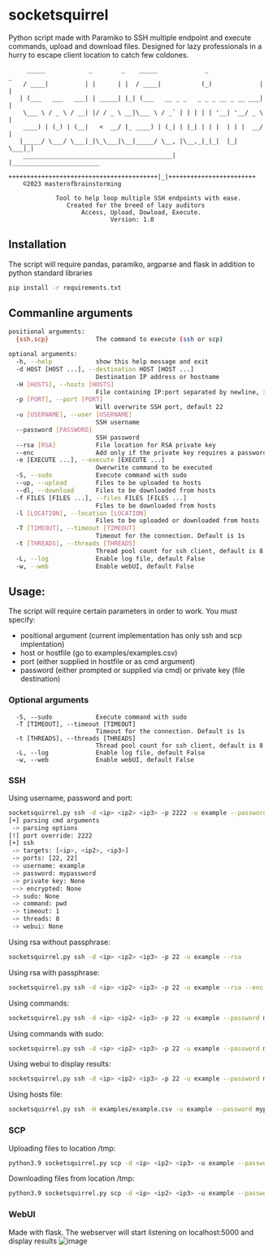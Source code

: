 # socketsquirrel
Python script made with Paramiko to SSH multiple endpoint and execute commands, upload and download files. Designed for lazy professionals in a hurry to escape client location to catch few coldones.


         _____            _        _    _____             _               _
        / ____|          | |      | |  / ____|           (_)             | |
       | (___   ___   ___| | _____| |_| (___   __ _ _   _ _ _ __ _ __ ___| |
        \___ \ / _ \ / __| |/ / _ \ __|\___ \ / _` | | | | | '__| '__/ _ \ |
        ____) | (_) | (__|   <  __/ |_ ____) | (_| | |_| | | |  | | |  __/ |
       |_____/ \___/ \___|_|\_\___|\__|_____/ \__, |\__,_|_|_|  |_|  \___|_|
        _________________________________________| |________________________
        +++++++++++++++++++++++++++++++++++++++++|_|++++++++++++++++++++++++
        ©2023 masterofbrainstorming

                 Tool to help loop multiple SSH endpoints with ease.
                    Created for the breed of lazy auditors
                        Access, Upload, Dowload, Execute.
                                Version: 1.0

## Installation

The script will require pandas, paramiko, argparse and flask in addition to python standard libraries

```bash
pip install -r requirements.txt
```

## Commanline arguments

```bash
positional arguments:
  {ssh,scp}             The command to execute (ssh or scp)

optional arguments:
  -h, --help            show this help message and exit
  -d HOST [HOST ...], --destination HOST [HOST ...]
                        Destination IP address or hostname
  -H [HOSTS], --hosts [HOSTS]
                        File containing IP:port separated by newline, if the port value is missing, default 22
  -p [PORT], --port [PORT]
                        Will overwrite SSH port, default 22
  -u [USERNAME], --user [USERNAME]
                        SSH username
  --password [PASSWORD]
                        SSH password
  --rsa [RSA]           File location for RSA private key
  --enc                 Add only if the private key requires a password
  -e [EXECUTE ...], --execute [EXECUTE ...]
                        Owerwrite command to be executed
  -S, --sudo            Execute command with sudo
  --up, --upload        Files to be uploaded to hosts
  --dl, --download      Files to be downloaded from hosts
  -f FILES [FILES ...], --files FILES [FILES ...]
                        Files to be downloaded from hosts
  -l [LOCATION], --location [LOCATION]
                        Files to be uploaded or downloaded from hosts
  -T [TIMEOUT], --timeout [TIMEOUT]
                        Timeout for the connection. Default is 1s
  -t [THREADS], --threads [THREADS]
                        Thread pool count for ssh client, default is 8
  -L, --log             Enable log file, default False
  -w, --web             Enable webUI, default False
```

## Usage:

The script will require certain parameters in order to work. 
You must specify: 
- positional argument (current implementation has only ssh and scp implentation)
- host or hostfile (go to examples/examples.csv)
- port (either supplied in hostfile or as cmd argument)
- password (either prompted or supplied via cmd) or private key (file destination)

### Optional arguments
```
  -S, --sudo            Execute command with sudo
  -T [TIMEOUT], --timeout [TIMEOUT]
                        Timeout for the connection. Default is 1s
  -t [THREADS], --threads [THREADS]
                        Thread pool count for ssh client, default is 8
  -L, --log             Enable log file, default False
  -w, --web             Enable webUI, default False
```

### SSH

Using username, password and port:
```bash
socketsquirrel.py ssh -d <ip> <ip2> <ip3> -p 2222 -u example --password mypassword
[+] parsing cmd arguments
 -> parsing options
[!] port override: 2222
[+] ssh
 -> targets: [<ip>, <ip2>, <ip3>]
 -> ports: [22, 22]
 -> username: example
 -> password: mypassword
 -> private key: None
 --> encrypted: None
 -> sudo: None
 -> command: pwd
 -> timeout: 1
 -> threads: 8
 -> webui: None
```

Using rsa without passphrase:
```bash
socketsquirrel.py ssh -d <ip> <ip2> <ip3> -p 22 -u example --rsa
```

Using rsa with passphrase:
```bash
socketsquirrel.py ssh -d <ip> <ip2> <ip3> -p 22 -u example --rsa --enc
```

Using commands:
```bash
socketsquirrel.py ssh -d <ip> <ip2> <ip3> -p 22 -u example --password mypassword -e 'cat /etc/passwd | grep $(whoami)'
```

Using commands with sudo:
```bash
socketsquirrel.py ssh -d <ip> <ip2> <ip3> -p 22 -u example --password mypassword -e 'whoami' -S
```

Using webui to display results:
```bash
socketsquirrel.py ssh -d <ip> <ip2> <ip3> -p 22 -u example --password mypassword -e 'whoami' -S -w
```

Using hosts file:
```bash
socketsquirrel.py ssh -H examples/example.csv -u example --password mypassword
```


### SCP

Uploading files to location /tmp:
```bash
python3.9 socketsquirrel.py scp -d <ip> <ip2> <ip3> -u example --password mypassword -p 22 -f file.txt --up -l '/tmp'
```

Downloading files from location /tmp:
```bash
python3.9 socketsquirrel.py scp -d <ip> <ip2> <ip3> -u example --password mypassword -p 22 -f file.txt --dl -l '/tmp'
```


### WebUI
Made with flask. The webserver will start listening on localhost:5000 and display results
![image](https://github.com/MasterOfBrainstorming/socketsquirrel/assets/16796116/8a9b812c-426f-4b10-a125-f2f279e3c5dd)
